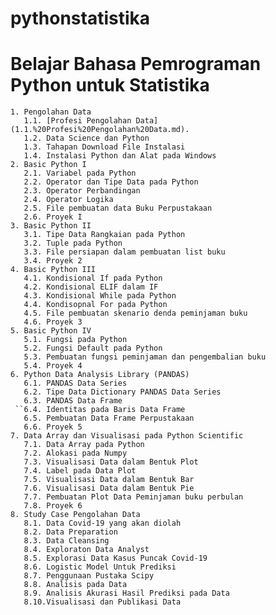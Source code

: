 # pythonstatistika
# Belajar Bahasa Pemrograman Python untuk Statistika
    1. Pengolahan Data
       1.1. [Profesi Pengolahan Data](1.1.%20Profesi%20Pengolahan%20Data.md).
       1.2. Data Science dan Python
       1.3. Tahapan Download File Instalasi
       1.4. Instalasi Python dan Alat pada Windows
    2. Basic Python I
       2.1. Variabel pada Python
       2.2. Operator dan Tipe Data pada Python
       2.3. Operator Perbandingan
       2.4. Operator Logika
       2.5. File pembuatan data Buku Perpustakaan
       2.6. Proyek I
    3. Basic Python II
       3.1. Tipe Data Rangkaian pada Python
       3.2. Tuple pada Python
       3.3. File persiapan dalam pembuatan list buku
       3.4. Proyek 2
    4. Basic Python III
       4.1. Kondisional If pada Python
       4.2. Kondisional ELIF dalam IF
       4.3. Kondisional While pada Python
       4.4. Kondisopnal For pada Python
       4.5. File pembuatan skenario denda peminjaman buku
       4.6. Proyek 3
    5. Basic Python IV
       5.1. Fungsi pada Python
       5.2. Fungsi Default pada Python
       5.3. Pembuatan fungsi peminjaman dan pengembalian buku
       5.4. Proyek 4
    6. Python Data Analysis Library (PANDAS)
       6.1. PANDAS Data Series
       6.2. Tipe Data Dictionary PANDAS Data Series
       6.3. PANDAS Data Frame
     ``6.4. Identitas pada Baris Data Frame
       6.5. Pembuatan Data Frame Perpustakaan
       6.6. Proyek 5
    7. Data Array dan Visualisasi pada Python Scientific
       7.1. Data Array pada Python
       7.2. Alokasi pada Numpy
       7.3. Visualisasi Data dalam Bentuk Plot
       7.4. Label pada Data Plot
       7.5. Visualisasi Data dalam Bentuk Bar
       7.6. Visualisasi Data dalam Bentuk Pie
       7.7. Pembuatan Plot Data Peminjaman buku perbulan
       7.8. Proyek 6
    8. Study Case Pengolahan Data
       8.1. Data Covid-19 yang akan diolah
       8.2. Data Preparation
       8.3. Data Cleansing
       8.4. Exploraton Data Analyst
       8.5. Explorasi Data Kasus Puncak Covid-19
       8.6. Logistic Model Untuk Prediksi
       8.7. Penggunaan Pustaka Scipy
       8.8. Analisis pada Data 
       8.9. Analisis Akurasi Hasil Prediksi pada Data
       8.10.Visualisasi dan Publikasi Data
